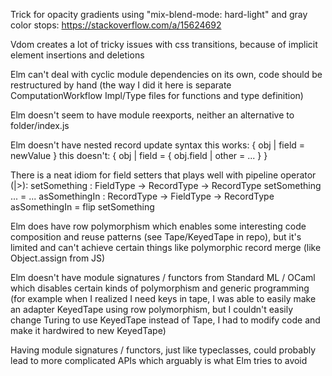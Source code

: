 Trick for opacity gradients using "mix-blend-mode: hard-light" and gray color stops:
https://stackoverflow.com/a/15624692

Vdom creates a lot of tricky issues with css transitions, because of implicit element insertions and deletions

Elm can't deal with cyclic module dependencies on its own, code should be restructured by hand
(the way I did it here is separate ComputationWorkflow Impl/Type files for functions and type definition)

Elm doesn't seem to have module reexports, neither an alternative to folder/index.js

Elm doesn't have nested record update syntax
this works: { obj | field = newValue }
this doesn't: { obj | field = { obj.field | other = ... } }

There is a neat idiom for field setters that plays well with pipeline operator (|>):
setSomething : FieldType -> RecordType -> RecordType
setSomething ... = ...
asSomethingIn : RecordType -> FieldType -> RecordType
asSomethingIn = flip setSomething

Elm does have row polymorphism which enables some interesting code composition and reuse patterns (see Tape/KeyedTape in repo),
but it's limited and can't achieve certain things like polymorphic record merge (like Object.assign from JS)

Elm doesn't have module signatures / functors from Standard ML / OCaml which disables certain kinds
of polymorphism and generic programming (for example when I realized I need keys in tape, I was able to easily make an
adapter KeyedTape using row polymorphism, but I couldn't easily change Turing to use KeyedTape instead of Tape,
I had to modify code and make it hardwired to new KeyedTape)

Having module signatures / functors, just like typeclasses,
could probably lead to more complicated APIs which arguably is what Elm tries to avoid
